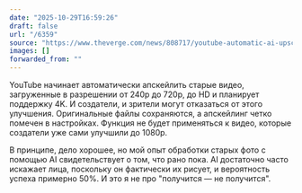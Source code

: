 ```yaml
---
date: "2025-10-29T16:59:26"
draft: false
url: "/6359"
source: "https://www.theverge.com/news/808717/youtube-automatic-ai-upscaling-shopping-updates"
images: []
forwarded_from: ""
---
```


YouTube начинает автоматически апскейлить старые видео, загруженные в разрешении от 240p до 720p, до HD и планирует поддержку 4K. И создатели, и зрители могут отказаться от этого улучшения. Оригинальные файлы сохраняются, а апскейлинг четко помечен в настройках. Функция не будет применяться к видео, которые создатели уже сами улучшили до 1080p.

В принципе, дело хорошее, но мой опыт обработки старых фото с помощью AI свидетельствует о том, что рано пока. AI достаточно часто искажает лица, поскольку он фактически их рисует, и вероятность успеха примерно 50%. И это я не про "получится — не получится".